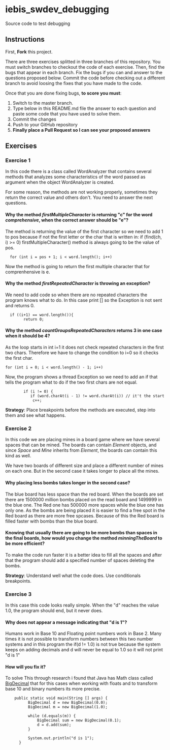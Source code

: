 # iebis_swdev_debugging
Source code to test debugging

## Instructions
First, **Fork** this project.

There are three exercises splitted in three branches of this repository. You must switch branches to checkout the code of each exercise.
Then, find the bugs that appear in each branch.
Fix the bugs if you can and answer to the questions proposed below.
Commit the code before checking out a different branch to avoid loosing the fixes that you have made to the code.

Once that you are done fixing bugs, **to score you must**:
1. Switch to the master branch.
2. Type below in this README.md file the answer to each question and paste some code that you have used to solve them.
3. Commit the changes
4. Push to your GitHub repository
5. **Finally place a Pull Request so I can see your proposed answers**


## Exercises
### Exercise 1
In this code there is a class called WordAnalyzer that contains several methods that analyzes some characteristics of the word passed as argument when the object WordAnalyzer is created.

For some reason, the methods are not working properly, sometimes they return the correct value and others don't. You need to answer the next questions.

#### Why the method _firstMultipleCharacter_ is returning "c" for the word _comprehensive_, when the correct answer should be "e"?   
The method is returning the value of the first character so we need to add 1 to pos because if not the first letter or the char that is written in: if (find(ch, i) >= 0) firstMultipleCharacter() method is always going to be the value of pos.   

      for (int i = pos + 1; i < word.length(); i++)  
            
Now the method is going to return the first multiple character that for comprenhensive is e.  

#### Why the method _firstRepeatedCharacter_ is throwing an exception?   
We need to add code so when there are no repeated characters the program knows what to do. In this case print [] so the Exception is not sent and returns 0.
 
      if ((i+1) == word.length()){ 
            return 0;
            
#### Why the method _countGroupsRepeatedCharacters_ returns 3 in one case when it should be 4?
As the loop starts in int i=1 it does not check repeated characters in the first two chars. Therefore we have to change the condition to i=0 so it checks the first char.  

    for (int i = 0; i < word.length() - 1; i++)
    
 Now, the program shows a thread Exception so we need to add an if that tells the program what to do if the two first chars are not equal.
 
            if (i != 0) {
               if (word.charAt(i - 1) != word.charAt(i)) // it't the start
                c++;
 

**Strategy**: Place breakpoints before the methods are executed, step into them and see what happens.


### Exercise 2
In this code we are placing mines in a board game where we have several spaces that can be mined. 
The boards can contain _Element_ objects, and since _Space_ and _Mine_ inherits from _Element_, the boards can contain this kind as well.

We have two boards of different size and place a different number of mines on each one. But in the second case it takes longer to place all the mines.

#### Why placing less bombs takes longer in the second case?
The blue board has less space than the red board. When the boards are set there are 1500000 million bombs placed on the read board and 1499999 in the blue one. The Red one has 500000 more spaces while the blue one has only one. As the bombs are being placed it is easier to find a free spot in the Red board as there are more free spcases. Because of this the Red board is filled faster with bombs than the blue board.

#### Knowing that usually there are going to be more bombs than spaces in the final boards, how would you change the method _minningTheBoard_ to be more efficient?

To make the code run faster it is a better idea to fill all the spaces and after that the program should add a specified number of spaces deleting the bombs. 

**Strategy**: Understand well what the code does. Use conditionals breakpoints.


### Exercise 3
In this case this code looks really simple. When the "d" reaches the value 1.0, the program should end, but it never does.

#### Why does not appear a message indicating that "d is 1"?
Humans work in Base 10 and Floating point numbers work in Base 2. Many times it is not possible to transform numbers between this two number systems and in this program the if(d != 1.0) is not true because the system keeps on adding decimals and d will never be equal to 1.0 so it will not print "d is 1" 

#### How will you fix it?
To solve This through research i found that Java has Math class called [BigDecimal](https://docs.oracle.com/javase/7/docs/api/java/math/BigDecimal.html) that for this cases when working with floats and to transform base 10 and binary numbers its more precise.

        public static void main(String [] args) {
              BigDecimal d = new BigDecimal(0.0);
              BigDecimal m = new BigDecimal(1.0);

              while (d.equals(m)) {
                  BigDecimal sum = new BigDecimal(0.1);
                  d = d.add(sum);
              }

              System.out.println("d is 1");
          }
